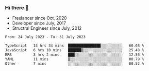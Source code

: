### Hi there 👋

- Freelancer since Oct, 2020
- Developer since July, 2017
- Structral Engineer since July, 2012

<!--START_SECTION:waka-->

```txt
From: 24 July 2023 - To: 31 July 2023

TypeScript   14 hrs 34 mins  ███████████████░░░░░░░░░░   60.08 %
JavaScript   6 hrs 10 mins   ██████▒░░░░░░░░░░░░░░░░░░   25.48 %
ERB          3 hrs 2 mins    ███░░░░░░░░░░░░░░░░░░░░░░   12.56 %
YAML         11 mins         ▒░░░░░░░░░░░░░░░░░░░░░░░░   00.79 %
Other        7 mins          ░░░░░░░░░░░░░░░░░░░░░░░░░   00.52 %
```

<!--END_SECTION:waka-->
